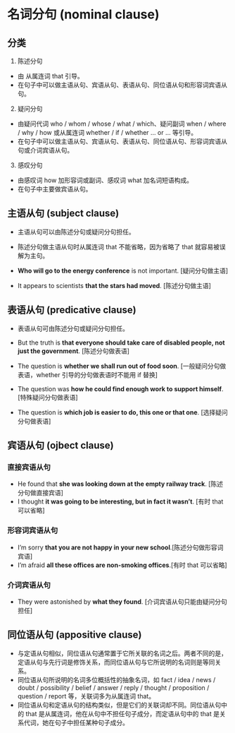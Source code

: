 # 名词分句 (nominal clause)

## 分类

1. 陈述分句

- 由 从属连词 that 引导。
- 在句子中可以做主语从句、宾语从句、表语从句、同位语从句和形容词宾语从句。

2. 疑问分句

- 由疑问代词 who / whom / whose / what / which、疑问副词 when / where / why / how 或从属连词 whether / if / whether … or … 等引导。
- 在句子中可以做主语从句、宾语从句、表语从句、同位语从句、形容词宾语从句或介词宾语从句。

3. 感叹分句

- 由感叹词 how 加形容词或副词、感叹词 what 加名词短语构成。
- 在句子中主要做宾语从句。

## 主语从句 (subject clause)

- 主语从句可以由陈述分句或疑问分句担任。
- 陈述分句做主语从句时从属连词 that 不能省略，因为省略了 that 就容易被误解为主句。

- **Who will go to the energy conference** is not important. [疑问分句做主语]
- It appears to scientists **that the stars had moved**. [陈述分句做主语]

## 表语从句 (predicative clause)

- 表语从句可由陈述分句或疑问分句担任。

- But the truth is **that everyone should take care of disabled people, not just the government**. [陈述分句做表语]
- The question is **whether we shall run out of food soon**. [一般疑问分句做表语，whether 引导的分句做表语时不能用 if 替换]
- The question was **how he could find enough work to support himself**. [特殊疑问分句做表语]
- The question is **which job is easier to do, this one or that one**. [选择疑问分句做表语]

## 宾语从句 (ojbect clause)

### 直接宾语从句

- He found that **she was looking down at the empty railway track**. [陈述分句做直接宾语]
- I thought **it was going to be interesting, but in fact it wasn’t**. [有时 that 可以省略]

### 形容词宾语从句

- I’m sorry **that you are not happy in your new school**.[陈述分句做形容词宾语]
- I’m afraid **all these offices are non-smoking offices**.[有时 that 可以省略]

### 介词宾语从句

- They were astonished by **what they found**. [介词宾语从句只能由疑问分句担任]

## 同位语从句 (appositive clause)

- 与定语从句相似，同位语从句通常置于它所关联的名词之后。两者不同的是，定语从句与先行词是修饰关系，而同位语从句与它所说明的名词则是等同关系。
- 同位语从句所说明的名词多位概括性的抽象名词，如 fact / idea / news / doubt / possibility / belief / answer / reply / thought / proposition / question / report 等，关联词多为从属连词 that。
- 同位语从句和定语从句的结构类似，但是它们的关联词却不同。同位语从句中的 that 是从属连词，他在从句中不担任句子成分，而定语从句中的 that 是关系代词，她在句子中担任某种句子成分。
